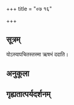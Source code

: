 +++
title = "०७ १६"

+++
## सूत्रम्
योऽस्यापचितस्तस्मा ऋषभं ददाति।
## अनुकूला

## गृह्यतात्पर्यदर्शनम्

